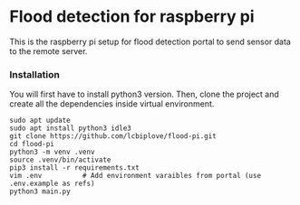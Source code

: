 # Flood detection for raspberry pi

This is the raspberry pi setup for flood detection portal to send sensor data to the remote server.

### Installation
You will first have to install python3 version. Then, clone the project and create all the dependencies inside virtual environment.
```
sudo apt update
sudo apt install python3 idle3
git clone https://github.com/lcbiplove/flood-pi.git
cd flood-pi
python3 -m venv .venv
source .venv/bin/activate
pip3 install -r requirements.txt
vim .env          # Add environment varaibles from portal (use .env.example as refs)
python3 main.py
```